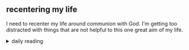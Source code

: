 ## recentering my life

I need to recenter my life around communion with God. I'm getting too distracted with things that are not helpful to this one great aim of my life.

<details markdown="1">
<summary>daily reading</summary>

| {{ page.date | date: "%B %-d, %Y" }} |
| :-------------: |
| [1 Chron. 26–27; 2 Pet. 1; Mic. 4; Luke 13]({% link _Bible/Bible-year-1.md %}) |
| [WCF Chapter 6]({% link _wcf/wcf-month-1.md %}) |
| [The Chalcedonian Definition](https://thewestminsterstandard.org/the-chalcedonian-creed/) |

</details>